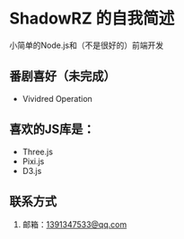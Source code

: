 # ShadowRZ 的自我简述
小简单的Node.js和（不是很好的）前端开发
## 番剧喜好（未完成）
* Vividred Operation
## 喜欢的JS库是：
* Three.js
* Pixi.js
* D3.js
## 联系方式
1. 邮箱：[1391347533@qq.com](mailto:1391347533@qq.com)
